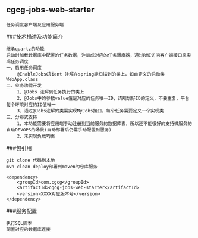 ## cgcg-jobs-web-starter

    任务调度客户端及应用服务端

###技术描述及功能简介

    继承quartz的功能
    启动时加载数据库中配置的任务数据，注册成对应的任务调度器，通过RMI访问客户端接口来实现任务调度
    一、启用任务调度
        @EnableJobsClient 注解在spring能扫描到的类上，如自定义的启动类WebApp.class
    二、业务功能开发
        1、@Jobs 注解到任务执行的类上
        2、@Jobs中的参数value值是对应的任务唯一ID，请规划好ID的定义，不要重复，平台每个环境对应的ID值唯一
        3、通过@Jobs注解的类需实现MyJobs接口，每个任务需要定义一个实现类
    三、分布式支持
        1、本功能需要将应用端手动注册到当前服务的数据库表，所以还不能很好的支持微服务的自动DEVOPS的场景(自动部署后仍需手动配置到服务)
        2、未实现负载均衡    
###包引用

    git clone 代码到本地
    mvn clean deploy部署到maven的仓库服务
    
    <dependency>
        <groupId>com.cgcg</groupId>
        <artifactId>cgcg-jobs-web-starter</artifactId>
        <version>XXXX对应版本号</version>    
    </dependency>

###服务配置

    执行SQL脚本
    配置对应的数据库连接